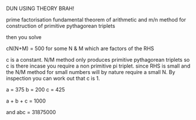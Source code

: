 DUN USING THEORY BRAH!

prime factorisation
fundamental theorem of arithmetic
and m/n method for construction of primitive pythagorean triplets

then you solve

cN(N+M) = 500 for some N & M which are factors of the RHS

c is a constant. N/M method only produces primitive pythagorean triplets so c is there incase you require a non primitive pi triplet. since RHS is small and the N/M method for small numbers will by nature require a small N. By inspection you can work out that c is 1.

a = 375
b = 200
c = 425

a + b + c = 1000

and abc = 31875000 
